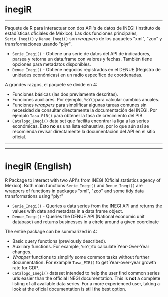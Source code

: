 # inegiR
_______
Paquete de R para interactuar con dos API's de datos de INEGI (Instituto de estadísticas oficiales de México). Las dos funciones principales, `Serie_Inegi()` y `Denue_Inegi()` son *wrappers* de los paquetes "xml", "zoo" y transformaciones usando "plyr". 
- `Serie_Inegi()` - Obtiene una serie de datos del API de indicadores, parsea y retorna un data.frame con valores y fechas. También tiene opciones para metadatos disponibles.
- `Denue_Inegi()` - Obtiene negocios registrados en el DENUE (Registro de unidades económicas) en un radio específico de coordenadas. 

A grandes razgos, el paquete se divide en 4:
- Funciones básicas (las dos previamente descritas).
- Funciones auxiliares. Por ejemplo, `YoY()`para calcular cambios anuales.
- Funciones *wrappers* para simplificar algunas tareas comunes sin necesidad de consultar directamente la documentación del INEGI. Por ejemplo `Tasa_PIB()` para obtener la tasa de crecimiento del PIB.
- `Catalogo_Inegi()` data set que facilita encontrar la liga a las series económicas. Esto **no** es una lista exhaustiva, por lo que aún así se recomienda revisar directamente la documentación del API en el sitio oficial.

_________
__________

# inegiR (English)
R Package to interact with two API's from INEGI (Oficial statistics agency of Mexico). Both main functions `Serie_Inegi()` and `Denue_Inegi()` are wrappers of functions in packages "xml", "zoo" and some tidy data transformations using "plyr"
- `Serie_Inegi()` - Queries a data series from the INEGI API and returns the values with date and metadata in a data.frame object.
- `Denue_Inegi()` - Queries the DENUE API (National economic unit database) and returns businesses in a circle around a given coordinate

The entire package can be summarized in 4:
- Basic query functions (previously described).
- Auxiliary functions. For example, `YoY()`to calculate Year-Over-Year changes.
- *Wrapper* functions to simplify some common tasks without further documentation. For example `Tasa_PIB()` to get Year-over-year growth rate for GDP. 
- `Catalogo_Inegi()` dataset intended to help the user find common series urls easier than the official INEGI documentation. This is **not** a complete listing of all available data series. For a more experienced user, taking a look at the oficial documentation is still the best option. 
